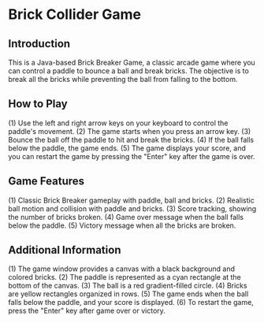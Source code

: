 # Brick Collider Game

## Introduction

This is a Java-based Brick Breaker Game, a classic arcade game where you can control a paddle to bounce a ball and break bricks. The objective is to break all the bricks while preventing the ball from falling to the bottom. 

## How to Play

(1) Use the left and right arrow keys on your keyboard to control the paddle's movement.
(2) The game starts when you press an arrow key.
(3) Bounce the ball off the paddle to hit and break the bricks.
(4) If the ball falls below the paddle, the game ends.
(5) The game displays your score, and you can restart the game by pressing the "Enter" key after the game is over.

## Game Features

(1) Classic Brick Breaker gameplay with paddle, ball and bricks.
(2) Realistic ball motion and collision with paddle and bricks.
(3) Score tracking, showing the number of bricks broken.
(4) Game over message when the ball falls below the paddle.
(5) Victory message when all the bricks are broken.

## Additional Information

(1) The game window provides a canvas with a black background and colored bricks.
(2) The paddle is represented as a cyan rectangle at the bottom of the canvas.
(3) The ball is a red gradient-filled circle.
(4) Bricks are yellow rectangles organized in rows.
(5) The game ends when the ball falls below the paddle, and your score is displayed.
(6) To restart the game, press the "Enter" key after game over or victory.